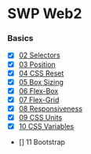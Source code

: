 # SWP Web2
### Basics
* [x] [02 Selectors](basics/02_Selectors)
* [x] [03 Position](basics/03_Position)
* [x] [04 CSS Reset](basics/04_CSSReset)
* [x] [05 Box Sizing](basics/05_BoxSizing)
* [x] [06 Flex-Box](basics/06_FlexBox)
* [x] [07 Flex-Grid](basics/07_CSSGrid)
* [x] [08 Responsiveness](basics/08_Responsiveness)
* [x] [09 CSS Units](basics/09_CSSUnits)
* [x] [10 CSS Variables](basics/10_Variables)
* [] 11 Bootstrap